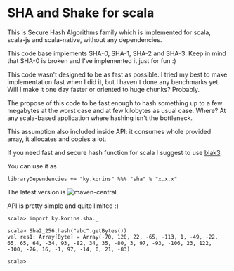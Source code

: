 # SHA and Shake for scala

This is Secure Hash Algorithms family which is implemented for scala, scala-js and scala-native,
without any dependencies.

This code base implements SHA-0, SHA-1, SHA-2 and SHA-3. Keep in mind that SHA-0 is broken
and I've implemented it just for fun :)

This code wasn't designed to be as fast as possible. I tried my best to make implementation fast when I did it,
but I haven't done any benchmarks yet. Will I make it one day faster or oriented to huge chunks? Probably.

The propose of this code to be fast enough to hash something up to a few megabytes at the worst case
and at few kilobytes as usual case. Where? At any scala-based application where hashing isn't the bottleneck.

This assumption also included inside API: it consumes whole provided array, it allocates and copies a lot.

If you need fast and secure hash function for scala I suggest to use [blak3](https://github.com/catap/scala-blake3).

You can use it as
```
libraryDependencies += "ky.korins" %%% "sha" % "x.x.x"
```
The latest version is ![maven-central]

API is pretty simple and quite limited :)
```
scala> import ky.korins.sha._

scala> Sha2_256.hash("abc".getBytes())
val res1: Array[Byte] = Array(-70, 120, 22, -65, -113, 1, -49, -22, 65, 65, 64, -34, 93, -82, 34, 35, -80, 3, 97, -93, -106, 23, 122, -100, -76, 16, -1, 97, -14, 0, 21, -83)

scala> 
```

[maven-central]: https://img.shields.io/maven-central/v/ky.korins/sha_2.13?style=flat-square
